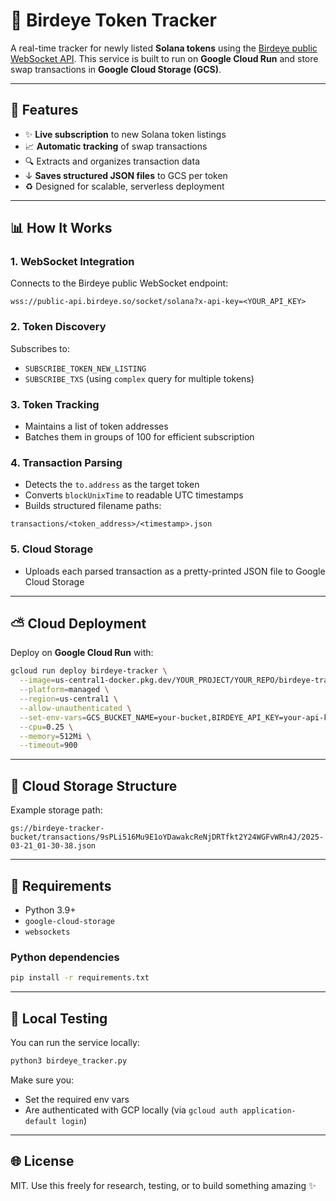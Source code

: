 # 🦅 Birdeye Token Tracker

A real-time tracker for newly listed **Solana tokens** using the [Birdeye public WebSocket API](https://docs.birdeye.so/). This service is built to run on **Google Cloud Run** and store swap transactions in **Google Cloud Storage (GCS)**.

---

## 🚀 Features

- ✨ **Live subscription** to new Solana token listings
- 📈 **Automatic tracking** of swap transactions
- 🔍 Extracts and organizes transaction data
- ↓ **Saves structured JSON files** to GCS per token
- ♻️ Designed for scalable, serverless deployment

---

## 📊 How It Works

### 1. WebSocket Integration
Connects to the Birdeye public WebSocket endpoint:
```
wss://public-api.birdeye.so/socket/solana?x-api-key=<YOUR_API_KEY>
```

### 2. Token Discovery
Subscribes to:
- `SUBSCRIBE_TOKEN_NEW_LISTING`
- `SUBSCRIBE_TXS` (using `complex` query for multiple tokens)

### 3. Token Tracking
- Maintains a list of token addresses
- Batches them in groups of 100 for efficient subscription

### 4. Transaction Parsing
- Detects the `to.address` as the target token
- Converts `blockUnixTime` to readable UTC timestamps
- Builds structured filename paths:

```
transactions/<token_address>/<timestamp>.json
```

### 5. Cloud Storage
- Uploads each parsed transaction as a pretty-printed JSON file to Google Cloud Storage

---

## ⛅️ Cloud Deployment

Deploy on **Google Cloud Run** with:

```bash
gcloud run deploy birdeye-tracker \
  --image=us-central1-docker.pkg.dev/YOUR_PROJECT/YOUR_REPO/birdeye-tracker:latest \
  --platform=managed \
  --region=us-central1 \
  --allow-unauthenticated \
  --set-env-vars=GCS_BUCKET_NAME=your-bucket,BIRDEYE_API_KEY=your-api-key \
  --cpu=0.25 \
  --memory=512Mi \
  --timeout=900
```

---

## 📁 Cloud Storage Structure

Example storage path:
```
gs://birdeye-tracker-bucket/transactions/9sPLi516Mu9E1oYDawakcReNjDRTfkt2Y24WGFvWRn4J/2025-03-21_01-30-38.json
```

---

## 📅 Requirements

- Python 3.9+
- `google-cloud-storage`
- `websockets`

### Python dependencies
```bash
pip install -r requirements.txt
```

---

## 🚪 Local Testing

You can run the service locally:
```bash
python3 birdeye_tracker.py
```
Make sure you:
- Set the required env vars
- Are authenticated with GCP locally (via `gcloud auth application-default login`)

---

## 🌐 License
MIT. Use this freely for research, testing, or to build something amazing ✨

